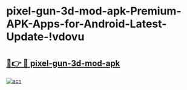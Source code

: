 # pixel-gun-3d-mod-apk-Premium-APK-Apps-for-Android-Latest-Update-!vdovu

# <h2><a href="https://upv4qj.esa.edu.pl?title=pixel-gun-3d-mod-apk&ref=vdovu">🔗👉 🔴 pixel-gun-3d-mod-apk</a></h2>

[![acn](https://github.com/user-attachments/assets/0f9c940e-d8b0-45ae-aac7-cd30a18b3e1c)](https://upv4qj.esa.edu.pl?title=pixel-gun-3d-mod-apk&ref=vdovu)

